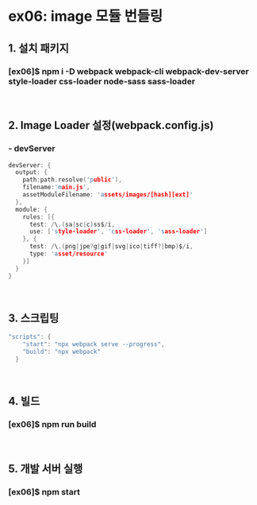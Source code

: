 # ex06: image 모듈 번들링

##  1. 설치 패키지
### [ex06]$ npm i -D webpack webpack-cli webpack-dev-server style-loader css-loader node-sass sass-loader
&nbsp;
##  2. Image Loader 설정(webpack.config.js)
### - devServer
```c
devServer: {
  output: {
    path:path.resolve('public'),
    filename:'main.js',
    assetModuleFilename: 'assets/images/[hash][ext]'
  },
  module: {
    rules: [{
      test: /\.(sa|sc|c)ss$/i,
      use: ['style-loader', 'css-loader', 'sass-loader']
    }, {
      test: /\.(png|jpe?g|gif|svg|ico|tiff?|bmp)$/i,
      type: 'asset/resource'
    }]
  }
}
```
&nbsp;
##  3. 스크립팅
```c
"scripts": {
    "start": "npx webpack serve --progress",
    "build": "npx webpack"
  }
```
&nbsp;
##  4. 빌드
### [ex06]$ npm run build
&nbsp;
##  5. 개발 서버 실행
### [ex06]$ npm start
